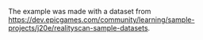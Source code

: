 The example was made with a dataset from https://dev.epicgames.com/community/learning/sample-projects/j20e/realityscan-sample-datasets.